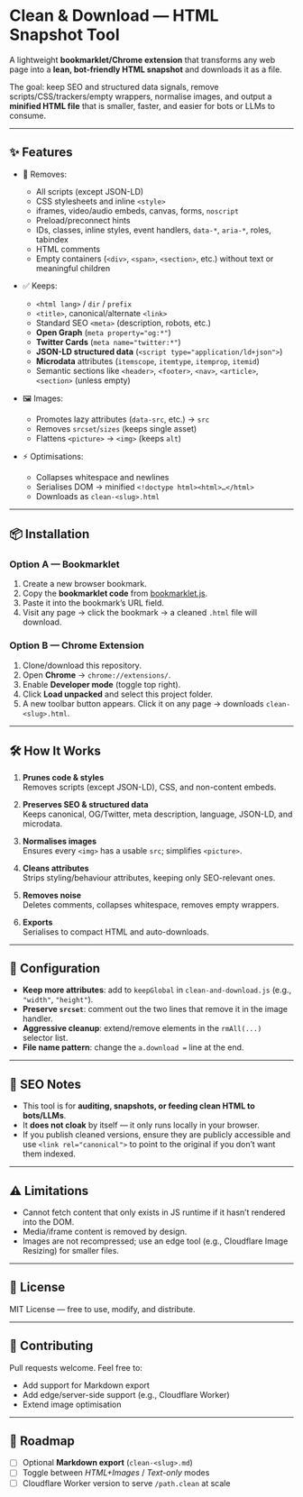 # Clean & Download — HTML Snapshot Tool

A lightweight **bookmarklet/Chrome extension** that transforms any web page into a **lean, bot-friendly HTML snapshot** and downloads it as a file.

The goal: keep SEO and structured data signals, remove scripts/CSS/trackers/empty wrappers, normalise images, and output a **minified HTML file** that is smaller, faster, and easier for bots or LLMs to consume.

---

## ✨ Features

- 🚫 Removes:
  - All scripts (except JSON-LD)
  - CSS stylesheets and inline `<style>`
  - iframes, video/audio embeds, canvas, forms, `noscript`
  - Preload/preconnect hints
  - IDs, classes, inline styles, event handlers, `data-*`, `aria-*`, roles, tabindex
  - HTML comments
  - Empty containers (`<div>`, `<span>`, `<section>`, etc.) without text or meaningful children

- ✅ Keeps:
  - `<html lang>` / `dir` / `prefix`
  - `<title>`, canonical/alternate `<link>`
  - Standard SEO `<meta>` (description, robots, etc.)
  - **Open Graph** (`meta property="og:*"`)
  - **Twitter Cards** (`meta name="twitter:*"`)
  - **JSON-LD structured data** (`<script type="application/ld+json">`)
  - **Microdata** attributes (`itemscope`, `itemtype`, `itemprop`, `itemid`)
  - Semantic sections like `<header>`, `<footer>`, `<nav>`, `<article>`, `<section>` (unless empty)

- 🖼️ Images:
  - Promotes lazy attributes (`data-src`, etc.) → `src`
  - Removes `srcset`/`sizes` (keeps single asset)
  - Flattens `<picture>` → `<img>` (keeps `alt`)

- ⚡ Optimisations:
  - Collapses whitespace and newlines
  - Serialises DOM → minified `<!doctype html><html>…</html>`
  - Downloads as `clean-<slug>.html`

---

## 📦 Installation

### Option A — Bookmarklet
1. Create a new browser bookmark.
2. Copy the **bookmarklet code** from [bookmarklet.js](./bookmarklet.js).
3. Paste it into the bookmark’s URL field.
4. Visit any page → click the bookmark → a cleaned `.html` file will download.

### Option B — Chrome Extension
1. Clone/download this repository.
2. Open **Chrome** → `chrome://extensions/`.
3. Enable **Developer mode** (toggle top right).
4. Click **Load unpacked** and select this project folder.
5. A new toolbar button appears. Click it on any page → downloads `clean-<slug>.html`.

---

## 🛠️ How It Works

1. **Prunes code & styles**  
   Removes scripts (except JSON-LD), CSS, and non-content embeds.

2. **Preserves SEO & structured data**  
   Keeps canonical, OG/Twitter, meta description, language, JSON-LD, and microdata.

3. **Normalises images**  
   Ensures every `<img>` has a usable `src`; simplifies `<picture>`.

4. **Cleans attributes**  
   Strips styling/behaviour attributes, keeping only SEO-relevant ones.

5. **Removes noise**  
   Deletes comments, collapses whitespace, removes empty wrappers.

6. **Exports**  
   Serialises to compact HTML and auto-downloads.

---

## 🔧 Configuration

- **Keep more attributes**: add to `keepGlobal` in `clean-and-download.js` (e.g., `"width"`, `"height"`).
- **Preserve `srcset`**: comment out the two lines that remove it in the image handler.
- **Aggressive cleanup**: extend/remove elements in the `rmAll(...)` selector list.
- **File name pattern**: change the `a.download =` line at the end.

---

## 📌 SEO Notes

- This tool is for **auditing, snapshots, or feeding clean HTML to bots/LLMs**.  
- It **does not cloak** by itself — it only runs locally in your browser.  
- If you publish cleaned versions, ensure they are publicly accessible and use `<link rel="canonical">` to point to the original if you don’t want them indexed.

---

## ⚠️ Limitations

- Cannot fetch content that only exists in JS runtime if it hasn’t rendered into the DOM.
- Media/iframe content is removed by design.
- Images are not recompressed; use an edge tool (e.g., Cloudflare Image Resizing) for smaller files.

---

## 📜 License

MIT License — free to use, modify, and distribute.

---

## 🤝 Contributing

Pull requests welcome. Feel free to:
- Add support for Markdown export
- Add edge/server-side support (e.g., Cloudflare Worker)
- Extend image optimisation

---

## 🚀 Roadmap

- [ ] Optional **Markdown export** (`clean-<slug>.md`)
- [ ] Toggle between *HTML+Images* / *Text-only* modes
- [ ] Cloudflare Worker version to serve `/path.clean` at scale
